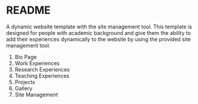 # README #

A dynamic website template with the site management tool. This template is designed for people with academic background and give them the ability to add their experiences dynamically to the website by using the provided site management tool.

1. Bio Page
1. Work Experiences
1. Research Experiences
1. Teaching Experiences
1. Projects
1. Gallery 
1. Site Management
